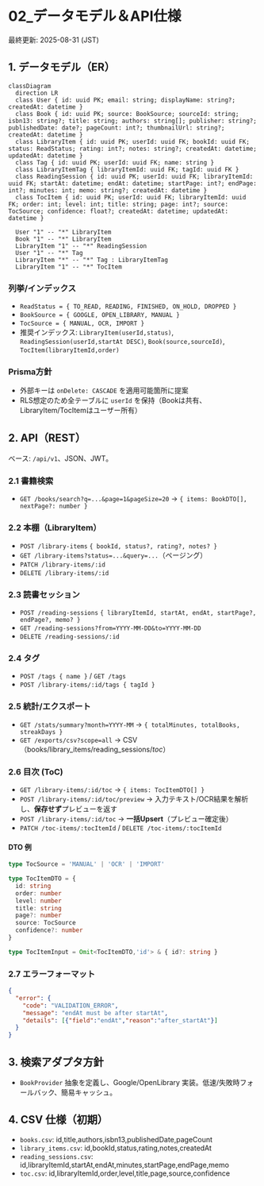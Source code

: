 # 02_データモデル＆API仕様
最終更新: 2025-08-31 (JST)

## 1. データモデル（ER）
```mermaid
classDiagram
  direction LR
  class User { id: uuid PK; email: string; displayName: string?; createdAt: datetime }
  class Book { id: uuid PK; source: BookSource; sourceId: string; isbn13: string?; title: string; authors: string[]; publisher: string?; publishedDate: date?; pageCount: int?; thumbnailUrl: string?; createdAt: datetime }
  class LibraryItem { id: uuid PK; userId: uuid FK; bookId: uuid FK; status: ReadStatus; rating: int?; notes: string?; createdAt: datetime; updatedAt: datetime }
  class Tag { id: uuid PK; userId: uuid FK; name: string }
  class LibraryItemTag { libraryItemId: uuid FK; tagId: uuid FK }
  class ReadingSession { id: uuid PK; userId: uuid FK; libraryItemId: uuid FK; startAt: datetime; endAt: datetime; startPage: int?; endPage: int?; minutes: int; memo: string?; createdAt: datetime }
  class TocItem { id: uuid PK; userId: uuid FK; libraryItemId: uuid FK; order: int; level: int; title: string; page: int?; source: TocSource; confidence: float?; createdAt: datetime; updatedAt: datetime }

  User "1" -- "*" LibraryItem
  Book "1" -- "*" LibraryItem
  LibraryItem "1" -- "*" ReadingSession
  User "1" -- "*" Tag
  LibraryItem "*" -- "*" Tag : LibraryItemTag
  LibraryItem "1" -- "*" TocItem
```

### 列挙/インデックス
- `ReadStatus = { TO_READ, READING, FINISHED, ON_HOLD, DROPPED }`
- `BookSource = { GOOGLE, OPEN_LIBRARY, MANUAL }`
- `TocSource = { MANUAL, OCR, IMPORT }`
- 推奨インデックス: `LibraryItem(userId,status)`, `ReadingSession(userId,startAt DESC)`, `Book(source,sourceId)`, `TocItem(libraryItemId,order)`

### Prisma方針
- 外部キーは `onDelete: CASCADE` を適用可能箇所に提案
- RLS想定のため全テーブルに `userId` を保持（Bookは共有、LibraryItem/TocItemはユーザー所有）

## 2. API（REST）
ベース: `/api/v1`、JSON、JWT。

### 2.1 書籍検索
- `GET /books/search?q=...&page=1&pageSize=20` → `{ items: BookDTO[], nextPage?: number }`

### 2.2 本棚（LibraryItem）
- `POST /library-items` `{ bookId, status?, rating?, notes? }`
- `GET /library-items?status=...&query=...`（ページング）
- `PATCH /library-items/:id`
- `DELETE /library-items/:id`

### 2.3 読書セッション
- `POST /reading-sessions` `{ libraryItemId, startAt, endAt, startPage?, endPage?, memo? }`
- `GET /reading-sessions?from=YYYY-MM-DD&to=YYYY-MM-DD`
- `DELETE /reading-sessions/:id`

### 2.4 タグ
- `POST /tags { name }` / `GET /tags`
- `POST /library-items/:id/tags { tagId }`

### 2.5 統計/エクスポート
- `GET /stats/summary?month=YYYY-MM` → `{ totalMinutes, totalBooks, streakDays }`
- `GET /exports/csv?scope=all` → CSV（books/library_items/reading_sessions/*toc*）

### 2.6 目次 (ToC)
- `GET /library-items/:id/toc` → `{ items: TocItemDTO[] }`
- `POST /library-items/:id/toc/preview` → 入力テキスト/OCR結果を解析し、**保存せず**プレビューを返す
- `POST /library-items/:id/toc` → **一括Upsert**（プレビュー確定後）
- `PATCH /toc-items/:tocItemId` / `DELETE /toc-items/:tocItemId`

#### DTO 例
```ts
type TocSource = 'MANUAL' | 'OCR' | 'IMPORT'

type TocItemDTO = {
  id: string
  order: number
  level: number
  title: string
  page?: number
  source: TocSource
  confidence?: number
}

type TocItemInput = Omit<TocItemDTO,'id'> & { id?: string }
```

### 2.7 エラーフォーマット
```json
{
  "error": {
    "code": "VALIDATION_ERROR",
    "message": "endAt must be after startAt",
    "details": [{"field":"endAt","reason":"after_startAt"}]
  }
}
```

## 3. 検索アダプタ方針
- `BookProvider` 抽象を定義し、Google/OpenLibrary 実装。低速/失敗時フォールバック、簡易キャッシュ。

## 4. CSV 仕様（初期）
- `books.csv`: id,title,authors,isbn13,publishedDate,pageCount
- `library_items.csv`: id,bookId,status,rating,notes,createdAt
- `reading_sessions.csv`: id,libraryItemId,startAt,endAt,minutes,startPage,endPage,memo
- `toc.csv`: id,libraryItemId,order,level,title,page,source,confidence


